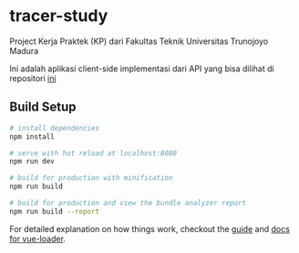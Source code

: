 # tracer-study

Project Kerja Praktek (KP) dari Fakultas Teknik Universitas Trunojoyo Madura
 
Ini adalah aplikasi client-side implementasi dari API yang bisa dilihat di repositori [ini](https://github.com/doelmi/Tracer-Study-Lumen)

## Build Setup

``` bash
# install dependencies
npm install

# serve with hot reload at localhost:8080
npm run dev

# build for production with minification
npm run build

# build for production and view the bundle analyzer report
npm run build --report
```

For detailed explanation on how things work, checkout the [guide](http://vuejs-templates.github.io/webpack/) and [docs for vue-loader](http://vuejs.github.io/vue-loader).
